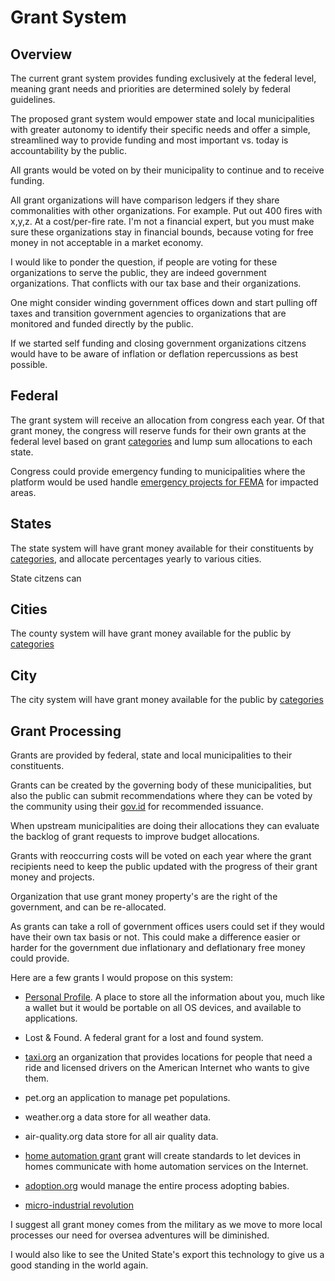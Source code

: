 # Grant System

## Overview

The current grant system provides funding exclusively at the federal level, meaning grant needs and priorities are determined solely by federal guidelines.

The proposed grant system would empower state and local municipalities with greater autonomy to identify their specific needs and offer a simple, streamlined way to provide funding and most important vs. today is accountability by the public.

All grants would be voted on by their municipality to continue and to receive funding.

All grant organizations will have comparison ledgers if they share commonalities with other organizations. For example. Put out 400 fires with x,y,z. At a cost/per-fire rate. I'm not a financial expert, but you must make sure these organizations stay in financial bounds, because voting for free money in
not acceptable in a market economy.

I would like to ponder the question, if people are voting for these organizations to serve the public, they are indeed government organizations. That conflicts with our tax base and their organizations.

One might consider winding government offices down and start pulling off taxes and transition government agencies to organizations that are monitored and funded directly by the public.

If we started self funding and closing government organizations citzens would have to be aware of inflation or deflation repercussions as best possible.

## Federal

The grant system will receive an allocation from congress each year.
Of that grant money, the congress will reserve funds for their own grants at the federal level based on grant [categories](./category/) and lump sum allocations to each state.

Congress could provide emergency funding to municipalities where the platform would be used handle [emergency projects for FEMA](/fema/) for impacted areas.

## States

The state system will have grant money available for their constituents by [categories](./category/), and allocate percentages yearly to various cities.

State citzens can

## Cities

The county system will have grant money available for the public by [categories](./category/)

## City

The city system will have grant money available for the public by [categories](./category/)

## Grant Processing

Grants are provided by federal, state and local municipalities to their constituents.

Grants can be created by the governing body of these municipalities, but also the public can submit recommendations where they can be voted by the community using their [gov.id](/government-os-services/id-gov/) for recommended issuance.

When upstream municipalities are doing their allocations they can evaluate the backlog of grant requests to improve budget allocations.

Grants with reoccurring costs will be voted on each year where the grant recipients need to keep the public updated with the progress of their grant money and projects.

Organization that use grant money property's are the right of the government, and can be re-allocated.

As grants can take a roll of government offices users could set if they would have their own tax basis or not. This could make a difference easier or harder for the government due inflationary and deflationary free money could provide.

Here are a few grants I would propose on this system:

- [Personal Profile](./personal-profile/). A place to store all the information about you, much like a wallet but it would be portable on all OS devices, and available to applications.

- Lost & Found. A federal grant for a lost and found system.

- [taxi.org](./taxi-org/) an organization that provides locations for people that need a ride and licensed drivers on the American Internet who wants to give them.

- pet.org an application to manage pet populations.

- weather.org a data store for all weather data.

- air-quality.org data store for all air quality data.

- [home automation grant](./home-automation/) grant will create standards to let devices in homes communicate with home automation services on the Internet.

- [adoption.org](./adoption) would manage the entire process adopting babies.

- [micro-industrial revolution](./micro-industrial-revolution/)

I suggest all grant money comes from the military as we move to more local processes our need for oversea adventures will be diminished.

I would also like to see the United State's export this technology to give us a good standing in the world again.
